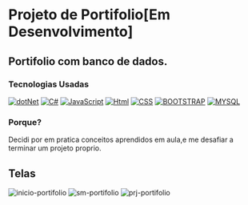 
# Projeto de Portifolio[Em Desenvolvimento]
## Portifolio com banco de dados.

### Tecnologias Usadas
[![dotNet](https://img.shields.io/badge/-dotNet-black?style=flat&logo=dotnet)](https://www.linkedin.com/in/adrianjpsantos)
[![C#](https://img.shields.io/badge/-Csharp-blue?style=flat&logo=csharp)](https://www.linkedin.com/in/adrianjpsantos)
[![JavaScript](https://img.shields.io/badge/-Javascript-black?style=flat&logo=javascript)](https://www.linkedin.com/in/adrianjpsantos)
[![Html](https://img.shields.io/badge/-HTML5-white?style=flat&logo=html5)](https://www.linkedin.com/in/adrianjpsantos)
[![CSS](https://img.shields.io/badge/-CSS3-green?style=flat&logo=css3)](https://www.linkedin.com/in/adrianjpsantos)
[![BOOTSTRAP](https://img.shields.io/badge/-Bootstrap-black?style=flat&logo=bootstrap)](https://www.linkedin.com/in/adrianjpsantos)
[![MYSQL](https://img.shields.io/badge/-MySQL-white?style=flat&logo=mysql)](https://www.linkedin.com/in/adrianjpsantos)

### Porque?
Decidi por em pratica conceitos aprendidos em aula,e me desafiar a terminar um projeto proprio.

## Telas
![inicio-portifolio](https://user-images.githubusercontent.com/40219521/193409833-22c35019-4b8c-4ffb-b8a7-1d9aec1c2566.png)
![sm-portifolio](https://user-images.githubusercontent.com/40219521/193409851-e8306c92-475b-4e3b-9c1d-0b7fb503ce7b.png)
![prj-portifolio](https://user-images.githubusercontent.com/40219521/193409857-a22002dc-4101-4952-abec-951ef3ed6c2d.png)
